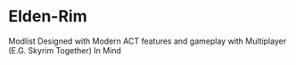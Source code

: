 # Elden-Rim
Modlist Designed with Modern ACT features and gameplay with Multiplayer (E.G. Skyrim Together) In Mind
